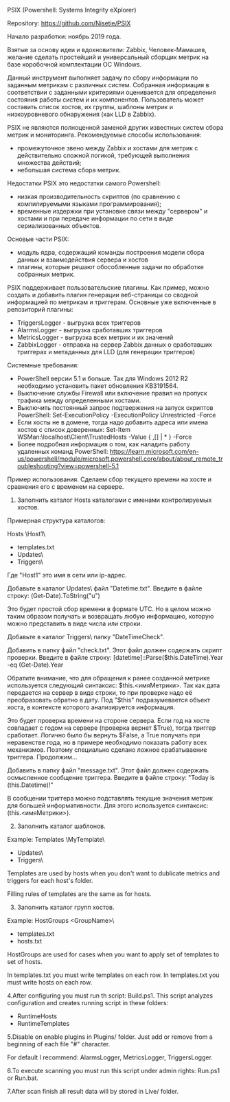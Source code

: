 PSIX (Powershell: Systems Integrity eXplorer)

Repository: https://github.com/Nisetie/PSIX

Начало разработки: ноябрь 2019 года.

Взятые за основу идеи и вдохновители: Zabbix, Человек-Мамашев, желание сделать простейший и универсальный сборщик метрик на базе коробочной комплектации ОС Windows.

Данный инструмент выполняет задачу по сбору информации по заданным метрикам с различных систем. Собранная информация в соответствии с заданными критериями оценивается для определения состояния работы систем и их компонентов.
Пользователь может составить список хостов, их группы, шаблоны метрик и низкоуровневого обнаружения (как LLD в Zabbix).

PSIX не являются полноценной заменой других известных систем сбора метрик и мониторинга. Рекомендуемые способы использования:
- промежуточное звено между Zabbix и хостами для метрик с действительно сложной логикой, требующей выполнения множества действий;
- небольшая система сбора метрик.

Недостатки PSIX это недостатки самого Powershell:
- низкая производительность скриптов (по сравнению с компилируемыми языками программирования);
- временные издержки при установке связи между "сервером" и хостами и при передаче информации по сети в виде сериализованных объектов.

Основые части PSIX:
- модуль ядра, содержащий команды построения модели сбора данных и взаимодействия сервера и хостов
- плагины, которые решают обособленные задачи по обработке собранных метрик.

PSIX поддерживает пользовательские плагины. Как пример, можно создать и добавить плагин генерации веб-страницы со сводной информацией по метрикам и триггерам.
Основные уже включенные в репозиторий плагины:
- TriggersLogger - выгрузка всех триггеров
- AlarmsLogger - выгрузка сработавших триггеров
- MetricsLogger - выгрузка всех метрик и их значений
- ZabbixLogger - отправка на сервер Zabbix данных о сработавших триггерах и метаданных для LLD (для генерации триггеров) 

Системные требования:
- PowerShell версии 5.1 и больше. Так для Windows 2012 R2 необходимо установить пакет обновления KB3191564.
- Выключение службы Firewall или включение правил на пропуск трафика между определенными хостами.
- Выключить постоянный запрос подтвержения на запуск скриптов PowerShell: Set-ExecutionPolicy -ExecutionPolicy Unrestricted -Force
- Если хосты не в домене, тогда надо добавить адреса или имена хостов с список доверенных: Set-Item WSMan:\localhost\Client\TrustedHosts -Value { <ComputerName>,[<ComputerName>] | * } -Force
- Более подробная информация о том, как наладить работу удаленных команд PowerShell: https://learn.microsoft.com/en-us/powershell/module/microsoft.powershell.core/about/about_remote_troubleshooting?view=powershell-5.1
 
Пример использования. Сделаем сбор текущего времени на хосте и сравнения его с временем на сервере.

1. Заполнить каталог Hosts каталогами с именами контролируемых хостов.

Примерная структура каталогов:

Hosts \Host1\
- templates.txt
- Updates\
- Triggers\

Где "Host1" это имя в сети или ip-адрес.

Добавьте в каталог Updates\ файл "Datetime.txt". Введите в файле строку: (Get-Date).ToString("u")

Это будет простой сбор времени в формате UTC. Но в целом можно таким образом получать и возвращать любую информацию, которую можно представить в виде числа или строки.


Добавьте в каталог Triggers\ папку "DateTimeCheck".

Добавить в папку файл "check.txt". Этот файл должен содержать скрипт проверки. Введите в файле строку: [datetime]::Parse($this.DateTime).Year -eq (Get-Date).Year

Обратите внимание, что для обращения к ранее созданной метрике используется следующий синтаксис: $this.<имяМетрики>. Так как дата передается на сервер в виде строки, то при проверке надо её преобразовать обратно в дату. Под "$this" подразумевается объект хоста, в контексте которого анализируется информация.

Это будет проверка времени на стороне сервера. Если год на хосте совпадает с годом на сервере (проверка вернет $True), тогда триггер сработает. Логично было бы вернуть $False, а True получать при неравенстве года, но в примере необходимо показать работу всех механизмов. Поэтому специально сделано ложное срабатываение триггера. Продолжим...

Добавить в папку файл "message.txt". Этот файл должен содержать осмысленное сообщение триггера. Введите в файле строку: "Today is $($this.Datetime)!"

В сообщении триггера можно подставлять текущие значения метрик для большей информативности. Для этого используется синтаксис: $($this.<имяМетрики>).

2. Заполнить каталог шаблонов.

Example:
Templates \MyTemplate\
- Updates\
- Triggers\

Templates are used by hosts when you don't want to dublicate metrics and triggers for each host's folder.

Filling rules of templates are the same as for hosts.

3. Заполнить каталог групп хостов.

Example:
HostGroups \<GroupName>\
- templates.txt
- hosts.txt

HostGroups are used for cases when you want to apply set of templates to set of hosts.

In templates.txt you must write templates on each row.
In templates.txt you must write hosts on each row.

4.After configuring you must run th script: Build.ps1. This script analyzes configuration and creates running script in these folders:
- RuntimeHosts
- RuntimeTemplates

5.Disable on enable plugins in Plugins/ folder. Just add or remove from a beginning of each file "#" character.

For default I recommend: AlarmsLogger, MetricsLogger, TriggersLogger.

6.To execute scanning you must run this script under admin rights: Run.ps1 or Run.bat.

7.After scan finish all result data will by stored in Live/ folder.
